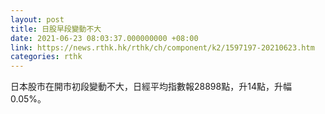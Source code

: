 ```yaml
---
layout: post
title: 日股早段變動不大
date: 2021-06-23 08:03:37.000000000 +08:00
link: https://news.rthk.hk/rthk/ch/component/k2/1597197-20210623.htm
categories: rthk
---
```


日本股市在開市初段變動不大，日經平均指數報28898點，升14點，升幅0.05%。
